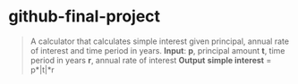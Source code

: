 # github-final-project

> A calculator that calculates simple interest given principal, annual rate of interest and time period in years.
__Input__:
  **p**, principal amount
  **t**, time period in years
  **r**, annual rate of interest
__Output__
  __simple interest__ = p*|t|*r
